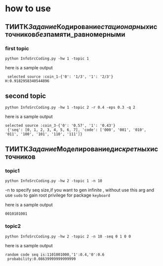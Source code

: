 <!--
 * @Description: Editor's info in the top of the file
 * @Author: p1ay8y3ar
 * @Date: 2021-03-28 23:49:30
 * @LastEditor: p1ay8y3ar
 * @LastEditTime: 2021-03-29 00:04:01
 * @Email: p1ay8y3ar@gmail.com
-->

# how to use

## ТИИТК*Задание*Кодирование*стационарных*источников*без*памяти_равномерными

### first topic

```shell
python InfoSrcCoding.py -hw 1 -topic 1
```

here is a sample output

```shell
 selected source :coin_1-{'0': '1/3', '1': '2/3'} 	 H:0.9182958340544896
```

## second topic

```shell
python InfoSrcCoding.py -hw 1 -topic 2 -r 0.4 -eps 0.3 -q 2
```

here is a sample output

```shell
selected source :coin_3-{'0': '0.57', '1': '0.43'}
 {'seq': [0, 1, 2, 3, 4, 5, 6, 7], 'code': ['000', '001', '010', '011', '100', '101', '110', '111']}
```

## ТИИТК*Задание*Моделирование*дискретных*источников

### topic1

```shell
python InfoSrcCoding.py -hw 2 -topic 1 -n 10
```

-n to specify seq size,if you want to gen infinite , without use this arg and use `sudo` to gain root privilege for package `keyboard`

here is a sample output

```shell
0010101001
```

### topic2

```shell
python InfoSrcCoding.py -hw 2 -topic 2 -n 10 -seq 0 1 0 0
```

here is a sample output

```shell
random code seq is:1101001000,'1':0.4,'0':0.6
 probability:0.08639999999999999
```
